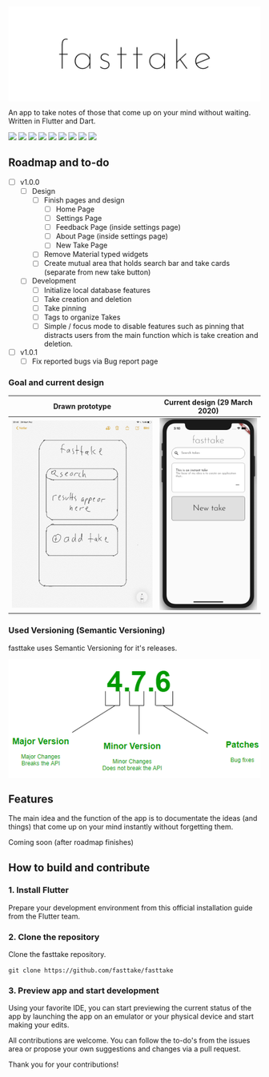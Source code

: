 <img src="/readme_assets/fasttake_repo.png" alt="fasttake logo" align="middle">

An app to take notes of those that come up on your mind without waiting. Written in Flutter and Dart.

<img src="https://img.shields.io/github/repo-size/fasttake/fasttake?style=flat-square"></img>
<img src="https://img.shields.io/github/commit-activity/m/fasttake/fasttake?style=flat-square"></img>
<img src="https://img.shields.io/github/issues/fasttake/fasttake?style=flat-square"></img>
<img src="https://img.shields.io/github/contributors/fasttake/fasttake?style=flat-square"></img>
<img src="https://img.shields.io/github/v/release/fasttake/fasttake?label=latest%20stable%20release&style=flat-square"></img>
<img src="https://img.shields.io/github/v/release/fasttake/fasttake?include_prereleases&label=latest%20pre-release&style=flat-square"></img>
<img src="https://img.shields.io/github/license/fasttake/fasttake?style=flat-square"></img>
<img src="https://img.shields.io/github/repo-size/fasttake/fasttake?style=flat-square"></img>
<img src="https://img.shields.io/badge/contributions-welcome-brightgreen.svg?style=flat-square"></img>

## Roadmap and to-do
- [ ] v1.0.0
  - [ ] Design
    - [ ] Finish pages and design
        - [ ] Home Page
        - [ ] Settings Page
        - [ ] Feedback Page (inside settings page)
        - [ ] About Page (inside settings page)
        - [ ] New Take Page
    - [ ] Remove Material typed widgets
    - [ ] Create mutual area that holds search bar and take cards (separate from new take button)
  - [ ] Development
    - [ ] Initialize local database features
    - [ ] Take creation and deletion
    - [ ] Take pinning
    - [ ] Tags to organize Takes
    - [ ] Simple / focus mode to disable features such as pinning that distracts users from the main function which is take creation and deletion.
- [ ] v1.0.1
    - [ ] Fix reported bugs via Bug report page

### Goal and current design
| Drawn prototype | Current design (29 March 2020) |
|:-:|:-:|
| ![First](/readme_assets/prototype.png) | ![Sec](/readme_assets/29_march.png) |

### Used Versioning (Semantic Versioning)
fasttake uses Semantic Versioning for it's releases.

<img src="/readme_assets/versioning.png" alt="semantic versioning" align="middle">

## Features
The main idea and the function of the app is to documentate the ideas (and things) that come up on your mind instantly without forgetting them.

Coming soon (after roadmap finishes)

## How to build and contribute

### 1. Install Flutter
Prepare your development environment from this official installation guide from the Flutter team.

### 2. Clone the repository
Clone the fasttake repository.


`git clone https://github.com/fasttake/fasttake`

### 3. Preview app and start development
Using your favorite IDE, you can start previewing the current status of the app by launching the app on an emulator or your physical device and start making your edits.

All contributions are welcome. You can follow the to-do's from the issues area or propose your own suggestions and changes via a pull request.

Thank you for your contributions!

